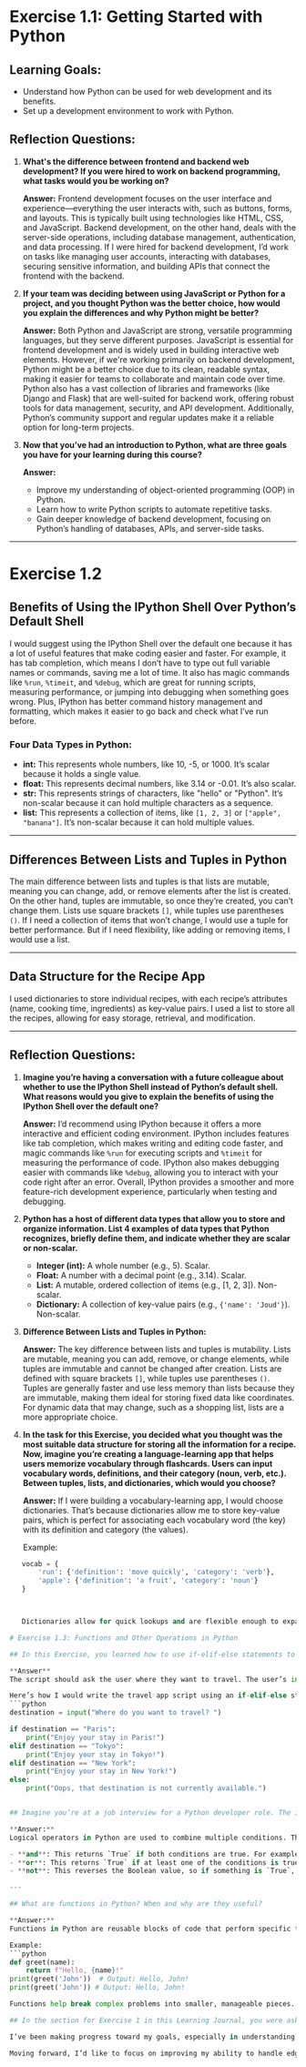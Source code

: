 # Exercise 1.1: Getting Started with Python

## Learning Goals:

- Understand how Python can be used for web development and its benefits.
- Set up a development environment to work with Python.

## Reflection Questions:

1. **What's the difference between frontend and backend web development? If you were hired to work on backend programming, what tasks would you be working on?**

   **Answer:** Frontend development focuses on the user interface and experience—everything the user interacts with, such as buttons, forms, and layouts. This is typically built using technologies like HTML, CSS, and JavaScript. Backend development, on the other hand, deals with the server-side operations, including database management, authentication, and data processing. If I were hired for backend development, I’d work on tasks like managing user accounts, interacting with databases, securing sensitive information, and building APIs that connect the frontend with the backend.

2. **If your team was deciding between using JavaScript or Python for a project, and you thought Python was the better choice, how would you explain the differences and why Python might be better?**

   **Answer:** Both Python and JavaScript are strong, versatile programming languages, but they serve different purposes. JavaScript is essential for frontend development and is widely used in building interactive web elements. However, if we're working primarily on backend development, Python might be a better choice due to its clean, readable syntax, making it easier for teams to collaborate and maintain code over time. Python also has a vast collection of libraries and frameworks (like Django and Flask) that are well-suited for backend work, offering robust tools for data management, security, and API development. Additionally, Python’s community support and regular updates make it a reliable option for long-term projects.

3. **Now that you’ve had an introduction to Python, what are three goals you have for your learning during this course?**

   **Answer:**

   - Improve my understanding of object-oriented programming (OOP) in Python.
   - Learn how to write Python scripts to automate repetitive tasks.
   - Gain deeper knowledge of backend development, focusing on Python’s handling of databases, APIs, and server-side tasks.

---

# Exercise 1.2

## Benefits of Using the IPython Shell Over Python’s Default Shell

I would suggest using the IPython Shell over the default one because it has a lot of useful features that make coding easier and faster. For example, it has tab completion, which means I don’t have to type out full variable names or commands, saving me a lot of time. It also has magic commands like `%run`, `%timeit`, and `%debug`, which are great for running scripts, measuring performance, or jumping into debugging when something goes wrong. Plus, IPython has better command history management and formatting, which makes it easier to go back and check what I’ve run before.

### Four Data Types in Python:

- **int:** This represents whole numbers, like 10, -5, or 1000. It’s scalar because it holds a single value.
- **float:** This represents decimal numbers, like 3.14 or -0.01. It’s also scalar.
- **str:** This represents strings of characters, like "hello" or "Python". It’s non-scalar because it can hold multiple characters as a sequence.
- **list:** This represents a collection of items, like `[1, 2, 3]` or `["apple", "banana"]`. It’s non-scalar because it can hold multiple values.

---

## Differences Between Lists and Tuples in Python

The main difference between lists and tuples is that lists are mutable, meaning you can change, add, or remove elements after the list is created. On the other hand, tuples are immutable, so once they’re created, you can’t change them. Lists use square brackets `[]`, while tuples use parentheses `()`. If I need a collection of items that won’t change, I would use a tuple for better performance. But if I need flexibility, like adding or removing items, I would use a list.

---

## Data Structure for the Recipe App

I used dictionaries to store individual recipes, with each recipe’s attributes (name, cooking time, ingredients) as key-value pairs. I used a list to store all the recipes, allowing for easy storage, retrieval, and modification.

---

## Reflection Questions:

1. **Imagine you’re having a conversation with a future colleague about whether to use the IPython Shell instead of Python’s default shell. What reasons would you give to explain the benefits of using the IPython Shell over the default one?**

   **Answer:** I’d recommend using IPython because it offers a more interactive and efficient coding environment. IPython includes features like tab completion, which makes writing and editing code faster, and magic commands like `%run` for executing scripts and `%timeit` for measuring the performance of code. IPython also makes debugging easier with commands like `%debug`, allowing you to interact with your code right after an error. Overall, IPython provides a smoother and more feature-rich development experience, particularly when testing and debugging.

2. **Python has a host of different data types that allow you to store and organize information. List 4 examples of data types that Python recognizes, briefly define them, and indicate whether they are scalar or non-scalar.**

   - **Integer (int):** A whole number (e.g., 5). Scalar.
   - **Float:** A number with a decimal point (e.g., 3.14). Scalar.
   - **List:** A mutable, ordered collection of items (e.g., [1, 2, 3]). Non-scalar.
   - **Dictionary:** A collection of key-value pairs (e.g., `{'name': 'Joud'}`). Non-scalar.

3. **Difference Between Lists and Tuples in Python:**

   **Answer:** The key difference between lists and tuples is mutability. Lists are mutable, meaning you can add, remove, or change elements, while tuples are immutable and cannot be changed after creation. Lists are defined with square brackets `[]`, while tuples use parentheses `()`. Tuples are generally faster and use less memory than lists because they are immutable, making them ideal for storing fixed data like coordinates. For dynamic data that may change, such as a shopping list, lists are a more appropriate choice.

4. **In the task for this Exercise, you decided what you thought was the most suitable data structure for storing all the information for a recipe. Now, imagine you’re creating a language-learning app that helps users memorize vocabulary through flashcards. Users can input vocabulary words, definitions, and their category (noun, verb, etc.). Between tuples, lists, and dictionaries, which would you choose?**

   **Answer:** If I were building a vocabulary-learning app, I would choose dictionaries. That’s because dictionaries allow me to store key-value pairs, which is perfect for associating each vocabulary word (the key) with its definition and category (the values).

   Example:

````python
   vocab = {
       'run': {'definition': 'move quickly', 'category': 'verb'},
       'apple': {'definition': 'a fruit', 'category': 'noun'}
   }



   Dictionaries allow for quick lookups and are flexible enough to expand in the future, like adding example sentences or difficulty levels for each word.

# Exercise 1.3: Functions and Other Operations in Python

## In this Exercise, you learned how to use if-elif-else statements to run different tasks based on conditions that you define. Now practice that skill by writing a script for a simple travel app using an if-elif-else statement for the following situation:

**Answer**
The script should ask the user where they want to travel. The user’s input should be checked for 3 different travel destinations that you define. If the user’s input is one of those 3 destinations, the following statement should be printed: “Enjoy your stay in \_\_!” If the user’s input is something other than the defined destinations, the following statement should be printed: “Oops, that destination is not currently available.”

Here’s how I would write the travel app script using an if-elif-else statement:
```python
destination = input("Where do you want to travel? ")

if destination == "Paris":
    print("Enjoy your stay in Paris!")
elif destination == "Tokyo":
    print("Enjoy your stay in Tokyo!")
elif destination == "New York":
    print("Enjoy your stay in New York!")
else:
    print("Oops, that destination is not currently available.")


## Imagine you’re at a job interview for a Python developer role. The interviewer says “Explain logical operators in Python”. Draft how you would respond.

**Answer:**
Logical operators in Python are used to combine multiple conditions. There are three main ones:

- **and**: This returns `True` if both conditions are true. For example, `True and False` gives `False`.
- **or**: This returns `True` if at least one of the conditions is true. For example, `True or False` gives `True`.
- **not**: This reverses the Boolean value, so if something is `True`, `not` will make it `False`, and vice versa.

---

## What are functions in Python? When and why are they useful?

**Answer:**
Functions in Python are reusable blocks of code that perform specific tasks. They are useful because they make the code more organized and easier to maintain. Instead of writing the same code multiple times, I can write a function once and call it whenever needed. This makes my code shorter and more efficient. Functions can also accept parameters and return values, which allows them to be flexible.

Example:
```python
def greet(name):
    return f"Hello, {name}!"
print(greet('John'))  # Output: Hello, John!
print(greet('John')) # Output: Hello, John!

Functions help break complex problems into smaller, manageable pieces.

## In the section for Exercise 1 in this Learning Journal, you were asked in question 3 to set some goals for yourself while you complete this course. In preparation for your next mentor call, make some notes on how you’ve progressed towards your goals so far.

I’ve been making progress toward my goals, especially in understanding conditional statements and loops. I’ve learned to use `if-elif-else` statements to control the flow of my program, and I’m getting better at writing functions to make my code more modular. Using loops has helped me reduce repetitive code, and I feel more confident about organizing my programs.

Moving forward, I’d like to focus on improving my ability to handle edge cases and work with larger datasets more efficiently.



````
